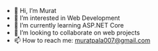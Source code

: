 <!--
### Hi there 👋


**muratpl/muratpl** is a ✨ _special_ ✨ repository because its `README.md` (this file) appears on your GitHub profile.

Here are some ideas to get you started:

- 🔭 I’m currently working on ...
- 🌱 I’m currently learning ...
- 👯 I’m looking to collaborate on ...
- 🤔 I’m looking for help with ...
- 💬 Ask me about ...
- 📫 How to reach me: ...
- 😄 Pronouns: ...
- ⚡ Fun fact: ...
-->

- 👋 Hi, I’m Murat
- 👀 I’m interested in Web Development
- 🌱 I’m currently learning ASP.NET Core
- 💞️ I’m looking to collaborate on web projects
- 📫 How to reach me: muratpala007@gmail.com

